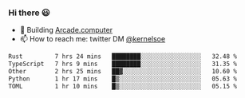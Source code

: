 ### Hi there 😃

- 🔨 Building [Arcade.computer](https://arcade.computer)
- 📫 How to reach me: twitter DM [@kernelsoe](https://twitter.com/kernelsoe)

<!--START_SECTION:waka-->

```txt
Rust         7 hrs 24 mins   ████████░░░░░░░░░░░░░░░░░   32.48 %
TypeScript   7 hrs 9 mins    ████████░░░░░░░░░░░░░░░░░   31.35 %
Other        2 hrs 25 mins   ██▓░░░░░░░░░░░░░░░░░░░░░░   10.60 %
Python       1 hr 17 mins    █▒░░░░░░░░░░░░░░░░░░░░░░░   05.63 %
TOML         1 hr 10 mins    █▒░░░░░░░░░░░░░░░░░░░░░░░   05.15 %
```

<!--END_SECTION:waka-->
